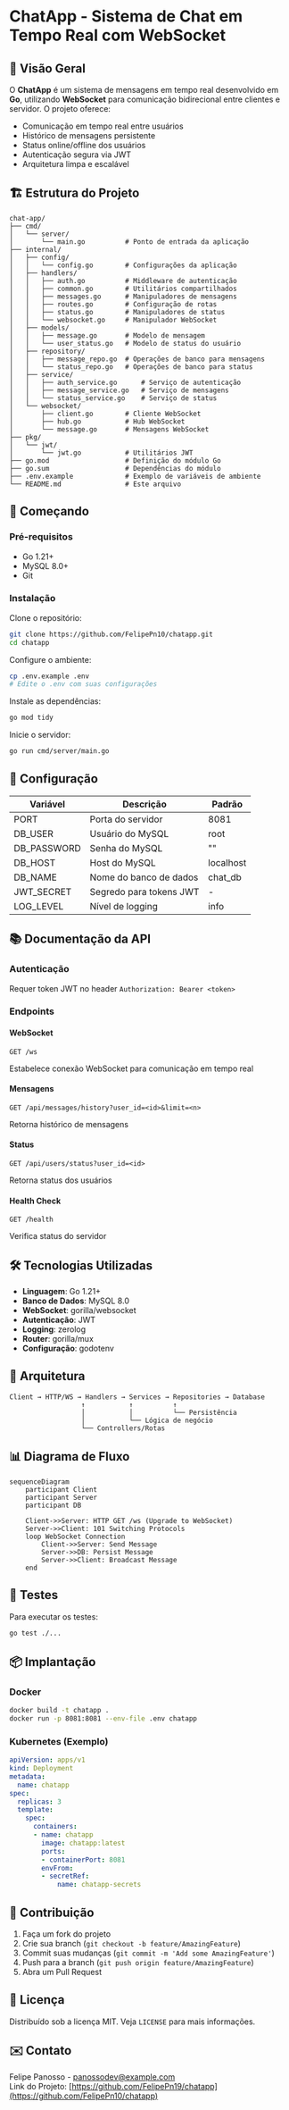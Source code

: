# ChatApp - Sistema de Chat em Tempo Real com WebSocket

## 📝 Visão Geral
O **ChatApp** é um sistema de mensagens em tempo real desenvolvido em **Go**, utilizando **WebSocket** para comunicação bidirecional entre clientes e servidor. O projeto oferece:

- Comunicação em tempo real entre usuários
- Histórico de mensagens persistente
- Status online/offline dos usuários
- Autenticação segura via JWT
- Arquitetura limpa e escalável

## 🏗️ Estrutura do Projeto

```
chat-app/
├── cmd/
│   └── server/
│       └── main.go          # Ponto de entrada da aplicação
├── internal/
│   ├── config/
│   │   └── config.go        # Configurações da aplicação
│   ├── handlers/
│   │   ├── auth.go          # Middleware de autenticação
│   │   ├── common.go        # Utilitários compartilhados
│   │   ├── messages.go      # Manipuladores de mensagens
│   │   ├── routes.go        # Configuração de rotas
│   │   ├── status.go        # Manipuladores de status
│   │   └── websocket.go     # Manipulador WebSocket
│   ├── models/
│   │   ├── message.go       # Modelo de mensagem
│   │   └── user_status.go   # Modelo de status do usuário
│   ├── repository/
│   │   ├── message_repo.go  # Operações de banco para mensagens
│   │   └── status_repo.go   # Operações de banco para status
│   ├── service/
│   │   ├── auth_service.go      # Serviço de autenticação
│   │   ├── message_service.go   # Serviço de mensagens
│   │   └── status_service.go    # Serviço de status
│   └── websocket/
│       ├── client.go        # Cliente WebSocket
│       ├── hub.go           # Hub WebSocket
│       └── message.go       # Mensagens WebSocket
├── pkg/
│   └── jwt/
│       └── jwt.go           # Utilitários JWT
├── go.mod                   # Definição do módulo Go
├── go.sum                   # Dependências do módulo
├── .env.example             # Exemplo de variáveis de ambiente
└── README.md                # Este arquivo
```

## 🚀 Começando

### Pré-requisitos

- Go 1.21+
- MySQL 8.0+
- Git

### Instalação

Clone o repositório:

```bash
git clone https://github.com/FelipePn10/chatapp.git
cd chatapp
```

Configure o ambiente:

```bash
cp .env.example .env
# Edite o .env com suas configurações
```

Instale as dependências:

```bash
go mod tidy
```

Inicie o servidor:

```bash
go run cmd/server/main.go
```

## 🔧 Configuração

| Variável     | Descrição                     | Padrão     |
|--------------|-------------------------------|------------|
| PORT         | Porta do servidor             | 8081       |
| DB_USER      | Usuário do MySQL              | root       |
| DB_PASSWORD  | Senha do MySQL                | ""         |
| DB_HOST      | Host do MySQL                 | localhost  |
| DB_NAME      | Nome do banco de dados        | chat_db    |
| JWT_SECRET   | Segredo para tokens JWT       | -          |
| LOG_LEVEL    | Nível de logging              | info       |

## 📚 Documentação da API

### Autenticação

Requer token JWT no header `Authorization: Bearer <token>`

### Endpoints

#### WebSocket

```http
GET /ws
```

Estabelece conexão WebSocket para comunicação em tempo real

#### Mensagens

```http
GET /api/messages/history?user_id=<id>&limit=<n>
```

Retorna histórico de mensagens

#### Status

```http
GET /api/users/status?user_id=<id>
```

Retorna status dos usuários

#### Health Check

```http
GET /health
```

Verifica status do servidor

## 🛠️ Tecnologias Utilizadas

- **Linguagem**: Go 1.21+
- **Banco de Dados**: MySQL 8.0
- **WebSocket**: gorilla/websocket
- **Autenticação**: JWT
- **Logging**: zerolog
- **Router**: gorilla/mux
- **Configuração**: godotenv

## 🧠 Arquitetura

```
Client → HTTP/WS → Handlers → Services → Repositories → Database
                  ↑           ↑          ↑
                  │           │          └── Persistência
                  │           └── Lógica de negócio
                  └── Controllers/Rotas
```

## 📊 Diagrama de Fluxo

```mermaid
sequenceDiagram
    participant Client
    participant Server
    participant DB

    Client->>Server: HTTP GET /ws (Upgrade to WebSocket)
    Server->>Client: 101 Switching Protocols
    loop WebSocket Connection
        Client->>Server: Send Message
        Server->>DB: Persist Message
        Server->>Client: Broadcast Message
    end
```

## 🧪 Testes

Para executar os testes:

```bash
go test ./...
```

## 📦 Implantação

### Docker

```bash
docker build -t chatapp .
docker run -p 8081:8081 --env-file .env chatapp
```

### Kubernetes (Exemplo)

```yaml
apiVersion: apps/v1
kind: Deployment
metadata:
  name: chatapp
spec:
  replicas: 3
  template:
    spec:
      containers:
      - name: chatapp
        image: chatapp:latest
        ports:
        - containerPort: 8081
        envFrom:
        - secretRef:
            name: chatapp-secrets
```

## 🤝 Contribuição

1. Faça um fork do projeto
2. Crie sua branch (`git checkout -b feature/AmazingFeature`)
3. Commit suas mudanças (`git commit -m 'Add some AmazingFeature'`)
4. Push para a branch (`git push origin feature/AmazingFeature`)
5. Abra um Pull Request

## 📄 Licença

Distribuído sob a licença MIT. Veja `LICENSE` para mais informações.

## ✉️ Contato

Felipe Panosso - [panossodev@example.com](mailto:felipe@example.com)  
Link do Projeto: [https://github.com/FelipePn19/chatapp](https://github.com/FelipePn10/chatapp)